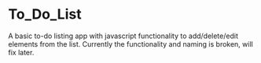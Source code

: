 # To_Do_List
 A basic to-do listing app with javascript functionality to add/delete/edit elements from the list. Currently the functionality and naming is broken, will fix later.
